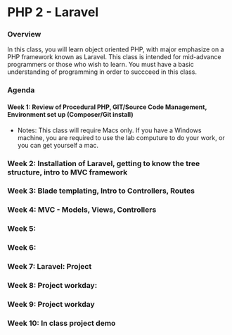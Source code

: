 # PHP 2 - Laravel

### Overview

In this class, you will learn object oriented PHP, with major emphasize on a PHP framework known as Laravel. This class is intended for mid-advance programmers or those who wish to learn. You must have a basic understanding of programming in order to succceed in this class.

### Agenda

#### Week 1: Review of Procedural PHP, GIT/Source Code Management, Environment set up (Composer/Git install)

- Notes: This class will require Macs only. If you have a Windows machine, you are required to use the lab computure to do your work, or you can get yourself a mac.

### Week 2: Installation of Laravel, getting to know the tree structure, intro to MVC framework

### Week 3: Blade templating, Intro to Controllers, Routes

### Week 4: MVC - Models, Views, Controllers

### Week 5:

### Week 6:

### Week 7: Laravel: Project

### Week 8: Project workday:

### Week 9: Project workday

### Week 10: In class project demo
